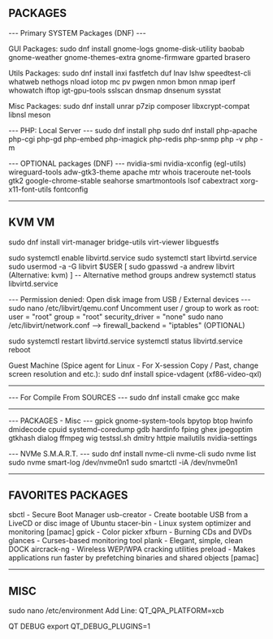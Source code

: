 ## PACKAGES

--- Primary SYSTEM Packages (DNF) ---

GUI Packages:
sudo dnf install gnome-logs gnome-disk-utility baobab gnome-weather gnome-themes-extra gnome-firmware gparted brasero

Utils Packages:
sudo dnf install inxi fastfetch duf lnav lshw speedtest-cli whatweb nethogs nload iotop mc pv pwgen nmon bmon nmap iperf whowatch iftop igt-gpu-tools sslscan dnsmap dnsenum sysstat

Misc Packages:
sudo dnf install unrar p7zip composer libxcrypt-compat libnsl meson

--- PHP: Local Server ---
sudo dnf install php
sudo dnf install php-apache php-cgi php-gd php-embed php-imagick php-redis php-snmp
php -v
php -m

--- OPTIONAL packages (DNF) ---
nvidia-smi nvidia-xconfig (egl-utils) wireguard-tools adw-gtk3-theme apache mtr whois traceroute net-tools gtk2 google-chrome-stable seahorse smartmontools lsof cabextract xorg-x11-font-utils fontconfig

___

## KVM VM
sudo dnf install virt-manager bridge-utils virt-viewer libguestfs

sudo systemctl enable libvirtd.service
sudo systemctl start libvirtd.service
sudo usermod -a -G libvirt $USER
[ sudo gpasswd -a andrew libvirt (Alternative: kvm) ] -- Alternative method
groups andrew
systemctl status libvirtd.service

--- Permission denied: Open disk image from USB / External devices ---
sudo nano /etc/libvirt/qemu.conf
Uncomment user / group to work as root:
user = "root"
group = "root"
security_driver = "none"
sudo nano /etc/libvirt/network.conf --> firewall_backend = "iptables" (OPTIONAL)

sudo systemctl restart libvirtd.service
systemctl status libvirtd.service
reboot

Guest Machine (Spice agent for Linux - For X-session
Copy / Past, change screen resolution and etc.):
sudo dnf install spice-vdagent (xf86-video-qxl)

___

--- For Compile From SOURCES ---
sudo dnf install cmake gcc make

___

--- PACKAGES - Misc ---
gpick gnome-system-tools bpytop btop
hwinfo dmidecode cpuid systemd-coredump gdb hardinfo fping
ghex jpegoptim gtkhash dialog ffmpeg
wig testssl.sh dmitry httpie
mailutils
nvidia-settings

--- NVMe S.M.A.R.T. ---
sudo dnf install nvme-cli nvme-cli
sudo nvme list
sudo nvme smart-log /dev/nvme0n1
sudo smartctl -iA /dev/nvme0n1

___

## FAVORITES PACKAGES
sbctl - Secure Boot Manager
usb-creator - Create bootable USB from a LiveCD or disc image of Ubuntu
stacer-bin - Linux system optimizer and monitoring [pamac]
gpick - Color picker
xfburn -  Burning CDs and DVDs
glances - Curses-based monitoring tool
plank - Elegant, simple, clean DOCK
aircrack-ng - Wireless WEP/WPA cracking utilities
preload - Makes applications run faster by prefetching binaries and shared objects [pamac]

___

## MISC
sudo nano /etc/environment
Add Line:
QT_QPA_PLATFORM=xcb

QT DEBUG
export QT_DEBUG_PLUGINS=1
